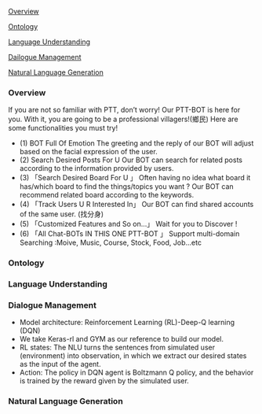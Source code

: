 [Overview](#overview)

[Ontology](#ontology)

[Language Understanding](#language-understanding)

[Dailogue Management](#dialogue-management)

[Natural Language Generation](#natural-language-generation)

### Overview

If you are not so familiar with PTT, don’t worry! Our PTT-BOT is here for you.
With it, you are going to be a professional villagers!(鄉民)
Here are some functionalities you must try!

- (1) BOT Full Of Emotion
The greeting and the reply of our BOT will adjust based on the facial expression of the
user.
- (2) Search Desired Posts For U
Our BOT can search for related posts according to the information provided by
users.
- (3) 「Search Desired Board For U 」
Often having no idea what board it has/which board to find the things/topics you want ?
Our BOT can recommend related board according to the keywords.
- (4) 「Track Users U R Interested In」
Our BOT can find shared accounts of the same user. (找分身)
- (5) 「Customized Features and So on...」
Wait for you to Discover !
- (6) 「All Chat-BOTs IN THIS ONE PTT-BOT 」
Support multi-domain Searching :Moive, Music, Course, Stock, Food, Job...etc

### Ontology

### Language Understanding

### Dialogue Management
- Model architecture: Reinforcement Learning (RL)-Deep-Q learning (DQN)
- We take Keras-rl and GYM as our reference to build our model.
- RL states: The NLU turns the sentences from simulated user (environment) into observation, in which we extract our desired states as the input of the agent.
- Action: The policy in DQN agent is Boltzmann Q policy, and the behavior is trained by the reward given by the simulated user.

### Natural Language Generation
